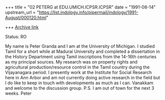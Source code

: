 +++
title = "02 PETERG at EDU.UMICH.ICPSR.ICPSR"
date = "1991-08-14"
upstream_url = "https://list.indology.info/pipermail/indology/1991-August/000120.html"

+++
[Archive link](https://list.indology.info/pipermail/indology/1991-August/000120.html)

Status: RO

My name is Peter Granda and I am at the University of Michigan.  I studied
Tamil for a short while at Madurai University and completed a dissertation
in the History Department using Tamil inscriptions from the 14-16th
centuries as my principal sources.  My research was on property rights and
agricultural production/resource control in the Tamil country during the
Vijayanagara period.  I presently work at the Institute for Social Research
here in Ann Arbor and am not currently doing active research in the field
but I do like to keep in touch with developments as much as I can.
Vanakkam and welcome to the discussion group.  P.S. I am out of town for
the next 3 weeks.   Peter





